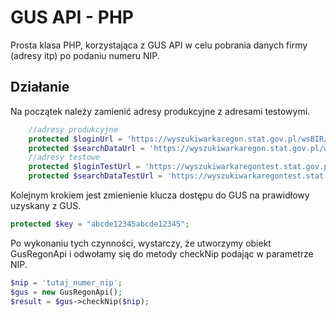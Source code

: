 # GUS API - PHP
Prosta klasa PHP, korzystająca z GUS API w celu pobrania danych firmy (adresy itp) po podaniu numeru NIP.

## Działanie
Na początek należy zamienić adresy produkcyjne z adresami testowymi.
```php
    //adresy produkcyjne
    protected $loginUrl = 'https://wyszukiwarkaregon.stat.gov.pl/wsBIR/UslugaBIRzewnPubl.svc/ajaxEndpoint/Zaloguj';
    protected $searchDataUrl = 'https://wyszukiwarkaregon.stat.gov.pl/wsBIR/UslugaBIRzewnPubl.svc/ajaxEndpoint/daneSzukaj';
    //adresy testowe
    protected $loginTestUrl = 'https://wyszukiwarkaregontest.stat.gov.pl/wsBIR/UslugaBIRzewnPubl.svc/ajaxEndpoint/Zaloguj';
    protected $searchDataTestUrl = 'https://wyszukiwarkaregontest.stat.gov.pl/wsBIR/UslugaBIRzewnPubl.svc/ajaxEndpoint/daneSzukaj';
```
Kolejnym krokiem jest zmienienie klucza dostępu do GUS na prawidłowy uzyskany z GUS.
```php
protected $key = "abcde12345abcde12345";
```
Po wykonaniu tych czynności, wystarczy, że utworzymy obiekt GusRegonApi i odwołamy się do metody checkNip podając w parametrze NIP.

```php
$nip = 'tutaj_numer_nip';
$gus = new GusRegonApi();
$result = $gus->checkNip($nip);
```
